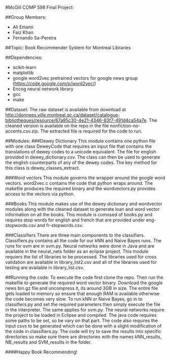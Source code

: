 #McGill COMP 598 Final Project: 

##Group Members: 
 * Ali Emami 
 * Faiz Khan 
 * Fernando Sa-Pereira

##Topic: 
Book Recommender System for Montreal Libraries

##Dependencies: 
  * scikit-learn 
  * matplotlib 
  * google word2vec pretrained vectors for google news group (https://code.google.com/p/word2vec/)
  * Encog neural network library
  * gcc
  * make

##Dataset: 
  The raw dataset is available from download at http://donnees.ville.montreal.qc.ca/dataset/catalogue-bibliotheques/resource/67a95c30-4e21-4346-83f7-491d4ca54a7e. The cleaned version is available on the repo in the file nonfiction-no-accents.csv.zip. The extracted file is required for the code to run. 
  
##Modules: 
###Dewey Dictionary 
  This module contains one python file with one class DeweyCode that requires an input file that contains the translations of dewey codes to a unicode equivalent. The file for english provided in dewey\_dictionary.csv. The class can then be used to generate the english counterparts of any of the dewey codes. The key method for this class is dewey\_classes_extract. 

###Word vectors 
  This module governs the wrapper around the google word vectors. word2vec.c contains the code that python wraps around. The makefile produces the required binary and the wordvectors.py provides access to the vectors via python. 

###Books 
  This module makes use of the dewey dictionary and wordvector modules along with the cleaned dataset to generate loan and word vector information on all the books. This module is comosed of books.py and requires stop words for english and french that are provided under eng-stopwords.csv and fr-stopwords.csv. 

###Classifiers
  There are three main components to the classifiers. Classifiers.py contains all the code for our kNN and Naive Bayes runs. The runs for svm are in svm.py. Neural networks were done in Java and are available in the neural_nets folder as an eclipse project. This module requiers the list of libraries to be processed. The libraries used for cross validation are available in library\_list2.csv and all of the libraries used for testing are available in library_list.csv. 
  
##Running the code: 
  To execute the code first clone the repo. Then run the makefile to generate the required word vector binary. Download the google news bin.gz file and uncompress it, its around 3GB in size. The entire file gets loaded to memory so ensure that enough RAM is available otherwise the code becomes very slow. To run kNN or Naive Bayes, go in to classifiers.py and set the required parameters then simply execute the file in the interpreter. The same applies for svm.py. The neural networks require the project to be loaded in Eclipse and compiled. The java code requires some paths to be set, so be vary on that part. The code also requires the input csvs to be generated which can be done with a slight modification of the code in classifiers.py. The code will try to save the results into specific directories so make sure there are directories with the names kNN\_results, NB\_results and SVM\_results in the folder. 
  
####Happy Book Recommending!
  



